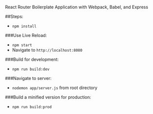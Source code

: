 React Router Boilerplate Application with Webpack, Babel, and Express

##Steps:
 - `npm install`

###Use Live Reload:
 - `npm start`
 - Navigate to `http://localhost:8080`

###Build for development:
 - `npm run build:dev`

 ###Navigate to server:
- `nodemon app/server.js` from root directory
 
###Build a minified version for production:
 - `npm run build:prod`